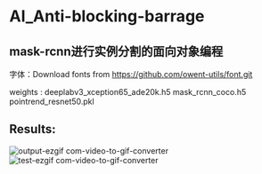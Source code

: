 # AI_Anti-blocking-barrage
## mask-rcnn进行实例分割的面向对象编程    
字体：Download fonts from https://github.com/owent-utils/font.git             

weights : deeplabv3_xception65_ade20k.h5   mask_rcnn_coco.h5   pointrend_resnet50.pkl         
## Results:      
![output-ezgif com-video-to-gif-converter](https://github.com/Caesar-xxx/AI_Anti-blocking-barrage/assets/73376073/7941b91e-2860-41d0-b940-63b5cd9dc43d)        
![test-ezgif com-video-to-gif-converter](https://github.com/Caesar-xxx/AI_Anti-blocking-barrage/assets/73376073/5130b108-b686-4391-8c8b-9591210a3b59)
